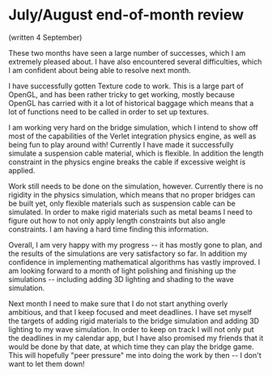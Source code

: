 July/August end-of-month review
===

(written 4 September)

These two months have seen a large number of successes, which I am extremely
pleased about. I have also encountered several difficulties, which I am
confident about being able to resolve next month.

I have successfully gotten Texture code to work. This is a large part of
OpenGL, and has been rather tricky to get working, mostly because OpenGL has
carried with it a lot of historical baggage which means that a lot of functions
need to be called in order to set up textures.

I am working very hard on the bridge simulation, which I intend to show off
most of the capabilities of the Verlet integration physics engine, as well as
being fun to play around with! Currently I have made it successfully simulate a
suspension cable material, which is flexible. In addition the length constraint
in the physics engine breaks the cable if excessive weight is applied.

Work still needs to be done on the simulation, however. Currently there is no
rigidity in the physics simulation, which means that no proper bridges can be
built yet, only flexible materials such as suspension cable can be simulated.
In order to make rigid materials such as metal beams I need to figure out how
to not only apply length constraints but also angle constraints. I am having a
hard time finding this information.

Overall, I am very happy with my progress -- it has mostly gone to plan, and
the results of the simulations are very satisfactory so far. In addition my
confidence in implementing mathematical algorithms has vastly improved. I am
looking forward to a month of light polishing and finishing up the simulations
-- including adding 3D lighting and shading to the wave simulation.

Next month I need to make sure that I do not start anything overly ambitious,
and that I keep focused and meet deadlines. I have set myself the targets of
adding rigid materials to the bridge simulation and adding 3D lighting to my
wave simulation. In order to keep on track I will not only put the deadlines in
my calendar app, but I have also promised my friends that it would be done by
that date, at which time they can play the bridge game. This will hopefully
"peer pressure" me into doing the work by then -- I don't want to let them
down!



<!-- vim: set tw=79: -->

